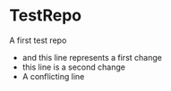 TestRepo
========

A first test repo

- and this line represents a first change
- this line is a second change
- A conflicting line
